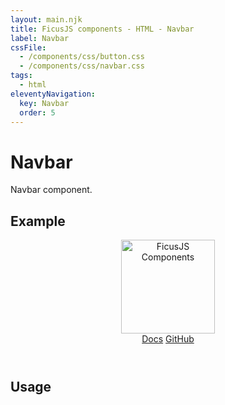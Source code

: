 ```yaml
---
layout: main.njk
title: FicusJS components - HTML - Navbar
label: Navbar
cssFile:
  - /components/css/button.css
  - /components/css/navbar.css
tags:
  - html
eleventyNavigation:
  key: Navbar
  order: 5
---
```

# Navbar

Navbar component.

## Example

<header class="fc-navbar">
  <section class="fc-navbar__section">
    <img src="../img/logo.png" width="150" alt="FicusJS Components">
  </section>
  <section class="fc-navbar__section">
    <a href="..." class="fc-button fc-button--link">Docs</a>
    <a href="..." class="fc-button fc-button--link">GitHub</a>
  </section>
</header>

## Usage

```html

```
